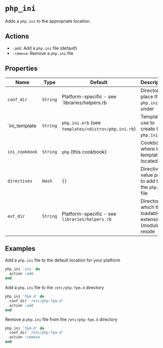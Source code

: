 # `php_ini`

Adds a `php.ini` to the appropriate location.

## Actions

- `:add`: Add a `php.ini` file (default)
- `:remove`: Remove a `php.ini` file

## Properties

| Name                | Type             | Default                                               | Description                                                 |
| ------------------- | ---------------- | ----------------------------------------------------- | ----------------------------------------------------------- |
| `conf_dir`          | `String`         | Platform-specific - see `libraries/helpers.rb         | Directory to place the `php.ini` file under                 |
| `ini_template       | `String`         | `php.ini.erb` (see `templates/<distro>/php.ini.rb`)   | Template to use to create the `php.ini` file                |
| `ini_cookbook`      | `String`         | `php` (this cookbook)                                 | Cookbook where the template is located                      |
| `directives`        | `Hash`           | `{}`                                                  | Directive-value pairs to add to the `php.ini` file          |
| `ext_dir`           | `String`         | Platform-specific - see `libraries/helpers.rb`        | Directory in which the loadable extensions (modules) reside |

## Examples

Add a `php.ini` file to the default location for your platform

```ruby
php_ini 'ini' do
  action :add
end
```

Add a `php.ini` file to the `/etc/php-fpm.d` directory

```ruby
php_ini 'fpm.d' do
  conf_dir '/etc/php-fpm.d'
  action :add
end
```

Remove a `php.ini` file from the `/etc/php-fpm.d` directory

```ruby
php_ini 'fpm.d' do
  conf_dir '/etc/php-fpm.d'
  action :remove
end
```
